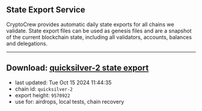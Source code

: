 ## State Export Service
CryptoCrew provides automatic daily state exports for all chains we validate. State export files can be used as genesis files and are a snapshot of the current blockchain state, including all validators, accounts, balances and delegations.

---
**Download: [quicksilver-2 state export](https://dl-eu2.ccvalidators.com/SERVICE/quicksilver/quicksilver-2_export_9570922.json)**
---

- last updated: Tue Oct 15 2024 11:44:35
- chain id: `quicksilver-2`
- export height: `9570922`
- use for: airdrops, local tests, chain recovery
